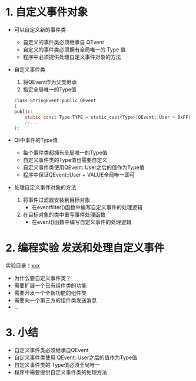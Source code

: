 # 1. 自定义事件对象
- 可以自定义新的事件类
    - 自定义的事件类必须继承自 QEvent
    - 自定义的事件类必须拥有全局唯一的 Type 值
    - 程序中必须提供处理自定义事件对象的方法

- 自定义事件类
    1. 将QEvent作为父类继承
    2. 指定全局唯一的Type值
    ```c
    class StringEvent:public QEvent
    {
    public:
        static const Type TYPE = static_cast<Type>(QEvent::User + OxFF);
        //...
    };
    ```

- Qt中事件的Type值
    - 每个事件类都拥有全局唯一的Type值
    - 自定义事件类的Type值也需要自定义
    - 自定义事件类使用QEvent::User之后的值作为Type值
    - 程序中保证QEvent::User + VALUE全局唯一即可

- 处理自定义事件对象的方法
    1. 将事件过滤器安装到目标对象
        - 在eventfilter()函数中编写自定义事件的处理逻辑
    2. 在目标对象的类中重写事件处理函数
        - 在event()函数中编写自定义事件的处理逻辑

# 2. 编程实验 发送和处理自定义事件
实验目录：[xxx](vx_attachments\xxx)

- 为什么要自定义事件类？
- 需要扩展一个已有组件类的功能
- 需要开发一个全新功能的组件类
- 需要向一个第三方的组件类发送消息
- ...

# 3. 小结
- 自定义事件类必须继承自QEvent
- 自定义事件类使用 QEvent::User之后的值作为Type值
- 自定义事件类的 Type值必须全局唯一
- 程序中需要提供自定义事件类的处理方法